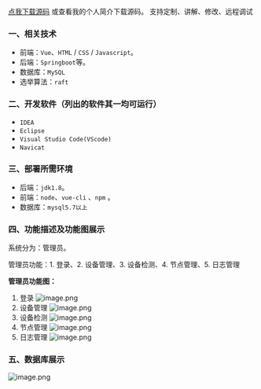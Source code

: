 [点我下载源码](https://www.oneprosol.com/detail/a0359800a08a4829b4f78ea37e1f03d8) 
或查看我的个人简介下载源码。
支持定制、讲解、修改、远程调试

### 一、相关技术

- 前端：`Vue`、`HTML` / `CSS` / `Javascript`。
- 后端：`Springboot`等。
- 数据库：`MySQL`
- 选举算法：`raft`

### 二、开发软件（列出的软件其一均可运行）

- `IDEA`
- `Eclipse`
- `Visual Studio Code(VScode)`
- `Navicat`

### 三、部署所需环境

- 后端：`jdk1.8`。
- 前端：`node`、`vue-cli` 、`npm`  。
- 数据库：`mysql5.7以上`

### 四、功能描述及功能图展示

系统分为：管理员。

管理员功能：1. 登录、2. 设备管理、3. 设备检测、4. 节点管理、5. 日志管理


**管理员功能图：**

1. 登录
   ![image.png](https://pic.picprosol.com/user_upload/1ca4a16527164fbdbe5588f4023765f3/2024-12-09%2015:26:28_image.png)
2. 设备管理
   ![image.png](https://pic.picprosol.com/user_upload/1ca4a16527164fbdbe5588f4023765f3/2024-12-09%2015:25:36_image.png)
3. 设备检测
   ![image.png](https://pic.picprosol.com/user_upload/1ca4a16527164fbdbe5588f4023765f3/2024-12-09%2015:25:45_image.png)
4. 节点管理
   ![image.png](https://pic.picprosol.com/user_upload/1ca4a16527164fbdbe5588f4023765f3/2024-12-09%2015:25:53_image.png)
5. 日志管理
   ![image.png](https://pic.picprosol.com/user_upload/1ca4a16527164fbdbe5588f4023765f3/2024-12-09%2015:26:40_image.png)

### 五、数据库展示

![image.png](https://pic.picprosol.com/user_upload/1ca4a16527164fbdbe5588f4023765f3/2024-12-09%2015:27:11_image.png)

